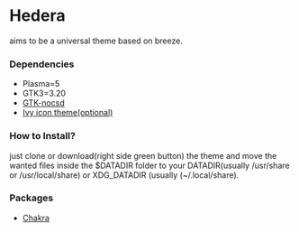 # Hedera
aims to be a universal theme based on breeze.

### Dependencies

* Plasma=5
* GTK3=3.20
* [GTK-nocsd](https://github.com/PCMan/gtk3-nocsd)
* [Ivy icon theme(optional)](https://github.com/sixsixfive/Ivy)

### How to Install?

just clone or download(right side green button) the theme and move the wanted files inside the $DATADIR folder to your DATADIR(usually /usr/share or /usr/local/share) or XDG_DATADIR (usually (~/.local/share).

### Packages

* [Chakra](https://chakraos.org/ccr/packages.php?ID=7737)

